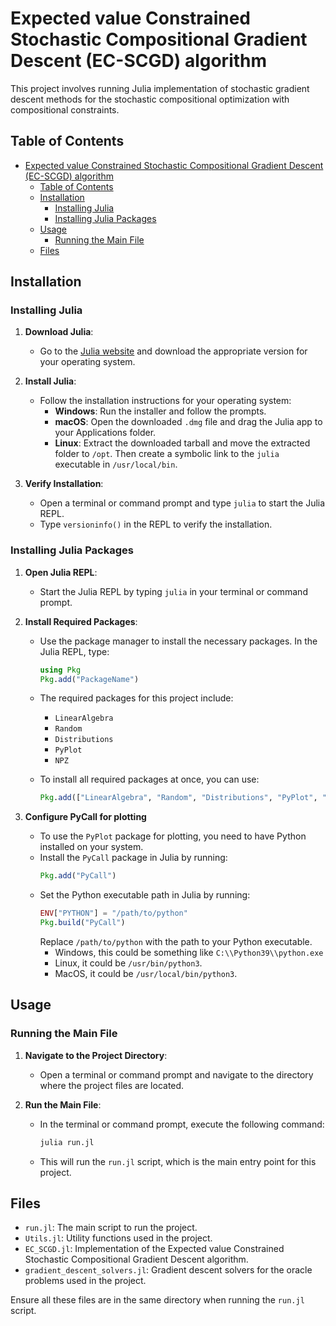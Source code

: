 # Expected value Constrained Stochastic Compositional Gradient Descent (EC-SCGD) algorithm

This project involves running Julia implementation of stochastic gradient descent methods for the stochastic compositional optimization with compositional constraints.

## Table of Contents

- [Expected value Constrained Stochastic Compositional Gradient Descent (EC-SCGD) algorithm](#expected-value-constrained-stochastic-compositional-gradient-descent-ec-scgd-algorithm)
  - [Table of Contents](#table-of-contents)
  - [Installation](#installation)
    - [Installing Julia](#installing-julia)
    - [Installing Julia Packages](#installing-julia-packages)
  - [Usage](#usage)
    - [Running the Main File](#running-the-main-file)
  - [Files](#files)

## Installation

### Installing Julia

1. **Download Julia**:
   - Go to the [Julia website](https://julialang.org/downloads/) and download the appropriate version for your operating system.

2. **Install Julia**:
   - Follow the installation instructions for your operating system:
     - **Windows**: Run the installer and follow the prompts.
     - **macOS**: Open the downloaded `.dmg` file and drag the Julia app to your Applications folder.
     - **Linux**: Extract the downloaded tarball and move the extracted folder to `/opt`. Then create a symbolic link to the `julia` executable in `/usr/local/bin`.

3. **Verify Installation**:
   - Open a terminal or command prompt and type `julia` to start the Julia REPL.
   - Type `versioninfo()` in the REPL to verify the installation.

### Installing Julia Packages

1. **Open Julia REPL**:
   - Start the Julia REPL by typing `julia` in your terminal or command prompt.

2. **Install Required Packages**:
   - Use the package manager to install the necessary packages. In the Julia REPL, type:
     ```julia
     using Pkg
     Pkg.add("PackageName")
     ```
   - The required packages for this project include:
     - `LinearAlgebra`
     - `Random`
     - `Distributions`
     - `PyPlot`
     - `NPZ`

   - To install all required packages at once, you can use:
     ```julia
     Pkg.add(["LinearAlgebra", "Random", "Distributions", "PyPlot", "NPZ"])
     ```
3. **Configure PyCall for plotting**
   - To use the `PyPlot` package for plotting, you need to have Python installed on your system.
   - Install the `PyCall` package in Julia by running:
     ```julia
     Pkg.add("PyCall")
     ```
    - Set the Python executable path in Julia by running:
      ```julia
      ENV["PYTHON"] = "/path/to/python"
      Pkg.build("PyCall")
      ```
      Replace `/path/to/python` with the path to your Python executable. 
      - Windows, this could be something like `C:\\Python39\\python.exe`
      - Linux, it could be `/usr/bin/python3`.
      - MacOS, it could be `/usr/local/bin/python3`.

## Usage

### Running the Main File

1. **Navigate to the Project Directory**:
   - Open a terminal or command prompt and navigate to the directory where the project files are located.

2. **Run the Main File**:
   - In the terminal or command prompt, execute the following command:
     ```sh
     julia run.jl
     ```

   - This will run the `run.jl` script, which is the main entry point for this project.

## Files

- `run.jl`: The main script to run the project.
- `Utils.jl`: Utility functions used in the project.
- `EC_SCGD.jl`: Implementation of the Expected value Constrained Stochastic Compositional Gradient Descent algorithm.
- `gradient_descent_solvers.jl`: Gradient descent solvers for the oracle problems used in the project.

Ensure all these files are in the same directory when running the `run.jl` script.
